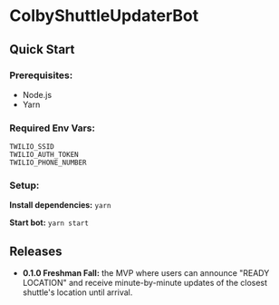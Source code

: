 # ColbyShuttleUpdaterBot

## Quick Start

### Prerequisites:
* Node.js
* Yarn

### Required Env Vars:

```
TWILIO_SSID
TWILIO_AUTH_TOKEN
TWILIO_PHONE_NUMBER
```

### Setup:

**Install dependencies:**
`yarn`

**Start bot:**
`yarn start`

## Releases

* **0.1.0 Freshman Fall:** the MVP where users can announce "READY LOCATION" and receive minute-by-minute updates of the closest shuttle's location until arrival.